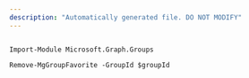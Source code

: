 ```yaml
---
description: "Automatically generated file. DO NOT MODIFY"
---
```


```powershellv1

Import-Module Microsoft.Graph.Groups

Remove-MgGroupFavorite -GroupId $groupId

```